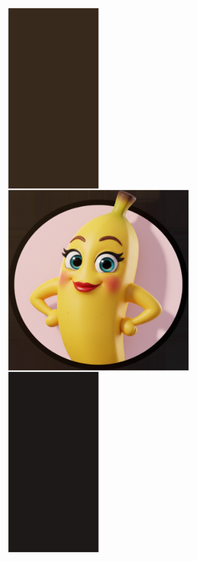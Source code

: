 <img src="avator_l.png" height="360" width="180">
<img src="avator.png" height="360" width="360">
<img src="avator_r.png" height="360" width="180">

